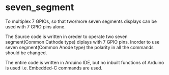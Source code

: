 # seven_segment
To multiplex 7 GPIOs, so that two/more seven segments displays can be used with 7 GPIO pins alone.

The Source code is written in oreder to operate two seven segment(Common Cathode type) diplays with 7 GPIO pins. Inorder to use seven segment(Common Anode type) the polarity in all the commands should be changed.

The entire code is written in Arduino IDE, but no inbuilt functions of Arduino is used i.e. Embedded-C commands are used.

